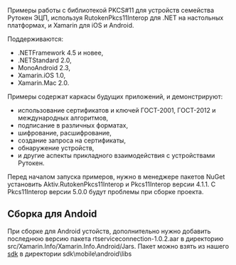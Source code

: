Примеры работы с библиотекой PKCS#11 для устройств семейства Рутокен ЭЦП,
используя RutokenPkcs11Interop для .NET на настольных платформах, и Xamarin для iOS и Android.

Поддерживаются:
- .NETFramework 4.5 и новее,
- .NETStandard 2.0,
- MonoAndroid 2.3,
- Xamarin.iOS 1.0,
- Xamarin.Mac 2.0.

Примеры содержат каркасы будущих приложений, и демонстрируют:
- использование сертификатов и ключей ГОСТ-2001, ГОСТ-2012 и международных алгоритмов,
- подписание в различных форматах,
- шифрование, расшифрование,
- создание запроса на сертификаты,
- обнаружение устройств,
- и другие аспекты прикладного взаимодействия с устройствами Рутокен.

Перед началом запуска примеров, нужно в менеджере пакетов NuGet установить Aktiv.RutokenPkcs11Interop и Pkcs11Interop версии 4.1.1.
С Pkcs11Interop версии 5.0.0 будут проблемы при сборке проекта.

## Сборка для Andoid
При сборке для Android устойств, дополнительно нужно добавить последнюю версию пакета rtserviceconnection-1.0.2.aar в директорию src/Xamarin.Info/Xamarin.Info.Android/Jars. Пакет можно взять из нашего [sdk](https://www.rutoken.ru/developers/sdk/) в директории sdk\mobile\android\libs

